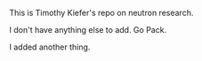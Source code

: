 This is Timothy Kiefer's repo on neutron research.

I don't have anything else to add. Go Pack.

I added another thing.